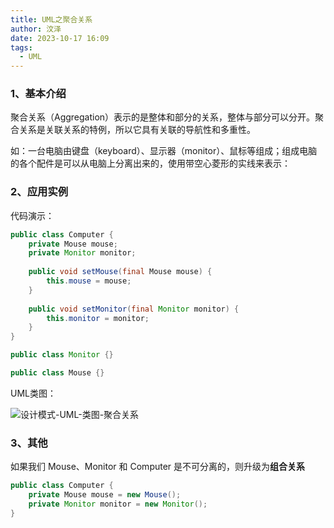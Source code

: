 ```yaml
---
title: UML之聚合关系
author: 汶泽
date: 2023-10-17 16:09
tags:
  - UML
---
```

### 1、基本介绍

聚合关系（Aggregation）表示的是整体和部分的关系，整体与部分可以分开。聚合关系是关联关系的特例，所以它具有关联的导航性和多重性。

如：一台电脑由键盘（keyboard）、显示器（monitor）、鼠标等组成；组成电脑的各个配件是可以从电脑上分离出来的，使用带空心菱形的实线来表示：

### 2、应用实例

代码演示：

```java
public class Computer {  
    private Mouse mouse;  
    private Monitor monitor;  
  
    public void setMouse(final Mouse mouse) {  
        this.mouse = mouse;  
    }  
  
    public void setMonitor(final Monitor monitor) {  
        this.monitor = monitor;  
    }  
}

public class Monitor {}

public class Mouse {}
```


UML类图：

![设计模式-UML-类图-聚合关系](https://study-node-md.oss-cn-beijing.aliyuncs.com/2023%2F10%2F17%2F1697533096-c21bfe2e7dee694224074d74e1a6ba1d-20231017165815.png)

### 3、其他

如果我们 Mouse、Monitor 和 Computer 是不可分离的，则升级为**组合关系**

```java
public class Computer {  
    private Mouse mouse = new Mouse();
    private Monitor monitor = new Monitor();
}
```

